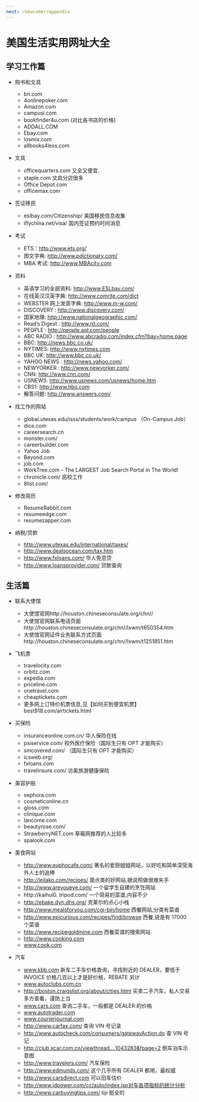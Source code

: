 ```yaml
---
next: /newcomer/appendix
---
```


# 美国生活实用网址大全

## 学习工作篇

- 购书和文具

  - bn.com
  - 4onlinepoker.com
  - Amazon.com
  - campusi.com
  - bookfinder4u.com (对比各书店的价格)
  - ADDALL.COM
  - Ebay.com
  - losmix.com
  - allbooks4less.com

- 文具

  - officequarters.com 又全又便宜.
  - staple.com 文具分店很多
  - Office Depot.com
  - officemax.com

- 签证移民

  - eslbay.com/Citizenship/ 美国移民信息收集
  - iflychina.net/visa/ 国内签证预约时间消息

- 考试

  - ETS：http://www.ets.org/
  - 图文字典: http://www.pdictionary.com/
  - MBA 考试: http://www.MBAcity.com

- 资料

  - 英语学习的全部资料: http://www.ESLbay.com/
  - 在线英汉汉英字典: http://www.comrite.com/dict
  - WEBSTER 网上发音字典: http://www.m-w.com/
  - DISCOVERY : http://www.discovery.com/
  - 国家地理: http://www.nationalgeographic.com/
  - Read’s Digest : http://www.rd.com/
  - PEOPLE : http://people.aol.com/people
  - ABC RADIO : http://www.abcradio.com/index.cfm?bay=home.page
  - BBC: http://news.bbc.co.uk/
  - NYTIMES: http://www.nytimes.com
  - BBC UK: http://www.bbc.co.uk/
  - YAHOO NEWS : http://news.yahoo.com/
  - NEWYORKER : http://www.newyorker.com/
  - CNN: http://www.cnn.com/
  - USNEWS: http://www.usnews.com/usnews/home.htm
  - CBS1: http://www.hbo.com
  - 解答问题: http://www.answers.com/

- 找工作的网站

  - global.utexas.edu/isss/students/work/campus （On-Campus Job）
  - dice.com
  - careersearch.cn
  - monster.com/
  - careerbuilder.com
  - Yahoo Job
  - Beyond.com
  - job.com
  - WorkTree.com - The LARGEST Job Search Portal in The World!
  - chronicle.com/ 高校工作
  - 8list.com/

- 修改简历

  - ResumeRabbit.com
  - resumeedge.com
  - resumezapper.com

- 纳税/贷款
  - http://www.utexas.edu/international/taxes/
  - http://www.dealsocean.com/tax.htm
  - http://www.fxloans.com/ 华人免息贷
  - http://www.loansprovider.com/ 贷款查询

## 生活篇

- 联系大使馆

  - 大使馆官网http://houston.chineseconsulate.org/chn//
  - 大使馆官网联系电话页面http://houston.chineseconsulate.org/chn//lxwm/t650354.htm
  - 大使馆官网证件业务联系方式页面http://houston.chineseconsulate.org/chn//lxwm/t1251851.htm

- 飞机票

  - travelocity.com
  - orbitz.com
  - expedia.com
  - priceline.com
  - onetravel.com
  - cheaptickets.com
  - 更多网上订特价机票信息,见【如何买到便宜机票】best918.com/airtickets.html

- 买保险

  - insuranceonline.com.cn/ 华人保险在线
  - psiservice.com/ 校外医疗保险（国际生只有 OPT 才能购买）
  - smcovered.com/ （国际生只有 OPT 才能购买）
  - icsweb.org/
  - fxloans.com
  - travelinsure.com/ 访美旅游健康保险

- 美容护肤

  - sephora.com
  - cosmeticonline.cn
  - gloss.com
  - clinique.com
  - lancome.com
  - beautyrose.com/
  - StrawberryNET.com 草莓网推荐的人比较多
  - spalook.com

- 美食网站

  - http://www.euphocafe.com/ 著名的爱厨姐姐网站，以好吃和简单深受海外人士的追捧
  - http://leilako.com/recipes/ 面点类的好网站,据说照做很难失手
  - http://www.areyoueye.com/ 一个留学生自建的烹饪网站
  - http://kaihui0. tripod.com/ 一个简易的菜谱,内容不少
  - http://ebake.dyn.dhs.org/ 克莱尔的点心小栈
  - http://www.mealsforyou.com/cgi-bin/home 西餐网站,分类有菜谱
  - http://www.epicurious.com/recipes/find/browse 西餐,说是有 17000 个菜谱
  - http://www.recipegoldmine.com 西餐菜谱的搜索网站
  - http://www.cooking.com
  - www.cook.com

- 汽车

  - www.kbb.com 新车二手车价格查询，寻找附近的 DEALER，要低于 INVOICE 价格几百以上才是好价格，REBATE 另计
  - www.autoclubs.com.cn
  - http://boston.craigslist.org/about/cities.html 买卖二手汽车，私人交易多方查看，谨防上当
  - www.cars.com 查询二手车，一般都是 DEALER 的价格
  - www.autotrader.com
  - www.courierjournal.com
  - http://www.carfax.com/ 查询 VIN 号记录
  - http://www.autocheck.com/consumers/gatewayAction.do 查 VIN 号记
  - http://club.xcar.com.cn/viewthread....1043283&fpage=2 倒车泊车示意图
  - http://www.travelers.com/ 汽车保险
  - http://www.edmunds.com/ 这个几乎所有 DEALER 都用，最权威
  - http://www.carsdirect.com 可以旧车估价
  - http://www.jdpower.com/cc/auto/index.jsp对车各项指标的统计分析
  - http://www.carbuyingtips.com/ tip 挺全的
